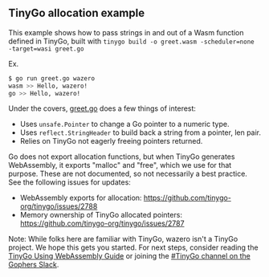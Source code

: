 ## TinyGo allocation example

This example shows how to pass strings in and out of a Wasm function defined
in TinyGo, built with `tinygo build -o greet.wasm -scheduler=none -target=wasi greet.go`

Ex.

```bash
$ go run greet.go wazero
wasm >> Hello, wazero!
go >> Hello, wazero!
```

Under the covers, [greet.go](testdata/greet.go) does a few things of interest:

- Uses `unsafe.Pointer` to change a Go pointer to a numeric type.
- Uses `reflect.StringHeader` to build back a string from a pointer, len pair.
- Relies on TinyGo not eagerly freeing pointers returned.

Go does not export allocation functions, but when TinyGo generates WebAssembly,
it exports "malloc" and "free", which we use for that purpose. These are not
documented, so not necessarily a best practice. See the following issues for
updates:

- WebAssembly exports for allocation: https://github.com/tinygo-org/tinygo/issues/2788
- Memory ownership of TinyGo allocated pointers: https://github.com/tinygo-org/tinygo/issues/2787

Note: While folks here are familiar with TinyGo, wazero isn't a TinyGo project.
We hope this gets you started. For next steps, consider reading the
[TinyGo Using WebAssembly Guide](https://tinygo.org/docs/guides/webassembly/)
or joining the [#TinyGo channel on the Gophers Slack](https://github.com/tinygo-org/tinygo#getting-help).
